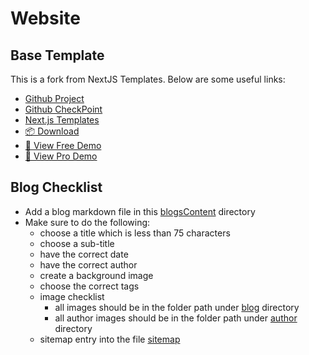 # Website

## Base Template

This is a fork from NextJS Templates. Below are some useful links:

-   [Github Project](https://github.com/NextJSTemplates/startup-nextjs)
-   [Github CheckPoint](https://github.com/NextJSTemplates/startup-nextjs/tree/68bcdd304f9f1c67374a4e2867ccf15ea483f7c0)
-   [Next.js Templates](https://nextjstemplates.com)
-   [📦 Download](https://nextjstemplates.com/templates/startup)
-   [🚀 View Free Demo](https://startup.nextjstemplates.com/)
-   [🚀 View Pro Demo](https://startup-pro.nextjstemplates.com/)

## Blog Checklist

-   Add a blog markdown file in this [blogsContent](/blogsContent) directory
-   Make sure to do the following:
    -   choose a title which is less than 75 characters
    -   choose a sub-title
    -   have the correct date
    -   have the correct author
    -   create a background image
    -   choose the correct tags
    -   image checklist
        -   all images should be in the folder path under [blog](public/images/blog) directory
        -   all author images should be in the folder path under [author](public/images/blog/author) directory
    -   sitemap entry into the file [sitemap](public/sitemap.xml)
